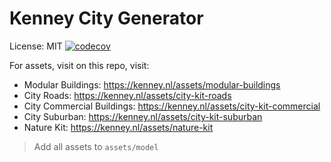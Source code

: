 # Kenney City Generator
License: MIT [![codecov](https://codecov.io/gh/rewin123/kenney_city_editor/branch/main/graph/badge.svg?token=4VMVTZTN8A)](https://codecov.io/gh//naomijub/kenney_city_generator)

For assets, visit on this repo, visit:
- Modular Buildings: https://kenney.nl/assets/modular-buildings
- City Roads: https://kenney.nl/assets/city-kit-roads
- City Commercial Buildings: https://kenney.nl/assets/city-kit-commercial
- City Suburban: https://kenney.nl/assets/city-kit-suburban
- Nature Kit: https://kenney.nl/assets/nature-kit

> Add all assets to `assets/model`
